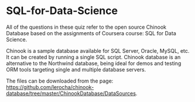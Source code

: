 # SQL-for-Data-Science
All of the questions in these quiz refer to the open source Chinook Database based on the assignments of Coursera course: SQL for Data Science. 

Chinook is a sample database available for SQL Server, Oracle, MySQL, etc. It can be created by running a single SQL script. Chinook database is an alternative to the Northwind database, being ideal for demos and testing ORM tools targeting single and multiple database servers.

The files can be downloaded  from the  page: https://github.com/lerocha/chinook-database/tree/master/ChinookDatabase/DataSources.
